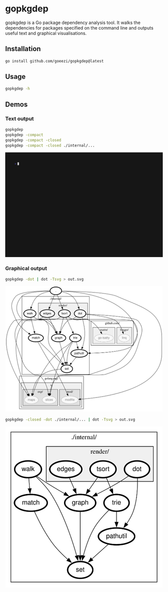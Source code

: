 # gopkgdep

gopkgdep is a Go package dependency analysis tool. It walks the dependencies for
packages specified on the command line and outputs useful text and graphical
visualisations.

## Installation

```sh
go install github.com/goeezi/gopkgdep@latest
```

## Usage

```sh
gopkgdep -h
```

## Demos

### Text output

```sh
gopkgdep
gopkgdep -compact
gopkgdep -compact -closed
gopkgdep -compact -closed ./internal/...
```

![demo](doc/demo.gif)

### Graphical output

```sh
gopkgdep -dot | dot -Tsvg > out.svg
```

![demo](doc/demo.svg)

```sh
gopkgdep -closed -dot ./internal/... | dot -Tsvg > out.svg
```

![demo](doc/demo2.svg)

